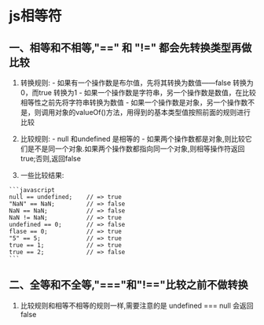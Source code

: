 js相等符
==========

一、相等和不相等,"==" 和 "!=" 都会先转换类型再做比较
-----------------------------------------------------

  1. 转换规则:
    - 如果有一个操作数是布尔值，先将其转换为数值——false 转换为0，而true 转换为1
    - 如果一个操作数是字符串，另一个操作数是数值，在比较相等性之前先将字符串转换为数值
    - 如果一个操作数是对象，另一个操作数不是，则调用对象的valueOf()方法，用得到的基本类型值按照前面的规则进行比较
    
  2. 比较规则:
    - null 和undefined 是相等的
    - 如果两个操作数都是对象,则比较它们是不是同一个对象.如果两个操作数都指向同一个对象,则相等操作符返回true;否则,返回false
 
  3. 一些比较结果:
  
    ```javascript
    null == undefined;    // => true
    "NaN" == NaN;         // => false
    NaN == NaN;           // => false
    NaN != NaN;           // => true
    undefined == 0;       // => false
    flase == 0;           // => true  
    "5" == 5;             // => true
    true == 1;            // => true
    true == 2;            // => false
    ```

二、全等和不全等,"==="和"!=="比较之前不做转换
-----------------------------------------------

 1. 比较规则和相等不相等的规则一样,需要注意的是 undefined === null 会返回false

  
       
 
